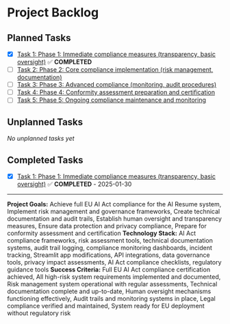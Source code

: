 # Project Backlog

## Planned Tasks

- [x] [Task 1: Phase 1: Immediate compliance measures (transparency, basic oversight)](tasks/planned/task-1.md) ✅ **COMPLETED**
- [ ] [Task 2: Phase 2: Core compliance implementation (risk management, documentation)](tasks/planned/task-2.md)
- [ ] [Task 3: Phase 3: Advanced compliance (monitoring, audit procedures)](tasks/planned/task-3.md)
- [ ] [Task 4: Phase 4: Conformity assessment preparation and certification](tasks/planned/task-4.md)
- [ ] [Task 5: Phase 5: Ongoing compliance maintenance and monitoring](tasks/planned/task-5.md)

## Unplanned Tasks

*No unplanned tasks yet*

## Completed Tasks

- [x] [Task 1: Phase 1: Immediate compliance measures (transparency, basic oversight)](tasks/planned/task-1.md) ✅ **COMPLETED** - 2025-01-30

---

**Project Goals:** Achieve full EU AI Act compliance for the AI Resume system, Implement risk management and governance frameworks, Create technical documentation and audit trails, Establish human oversight and transparency measures, Ensure data protection and privacy compliance, Prepare for conformity assessment and certification
**Technology Stack:** AI Act compliance frameworks, risk assessment tools, technical documentation systems, audit trail logging, compliance monitoring dashboards, incident tracking, Streamlit app modifications, API integrations, data governance tools, privacy impact assessments, AI Act compliance checklists, regulatory guidance tools
**Success Criteria:** Full EU AI Act compliance certification achieved, All high-risk system requirements implemented and documented, Risk management system operational with regular assessments, Technical documentation complete and up-to-date, Human oversight mechanisms functioning effectively, Audit trails and monitoring systems in place, Legal compliance verified and maintained, System ready for EU deployment without regulatory risk